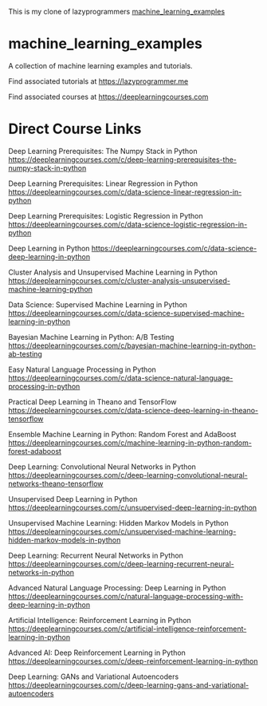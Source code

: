 This is my clone of lazyprogrammers [machine_learning_examples](https://github.com/lazyprogrammer/machine_learning_examples)

# machine_learning_examples

A collection of machine learning examples and tutorials.

Find associated tutorials at <https://lazyprogrammer.me>

Find associated courses at <https://deeplearningcourses.com>

# Direct Course Links

Deep Learning Prerequisites: The Numpy Stack in Python
<https://deeplearningcourses.com/c/deep-learning-prerequisites-the-numpy-stack-in-python>

Deep Learning Prerequisites: Linear Regression in Python
<https://deeplearningcourses.com/c/data-science-linear-regression-in-python>

Deep Learning Prerequisites: Logistic Regression in Python
<https://deeplearningcourses.com/c/data-science-logistic-regression-in-python>

Deep Learning in Python
<https://deeplearningcourses.com/c/data-science-deep-learning-in-python>

Cluster Analysis and Unsupervised Machine Learning in Python
<https://deeplearningcourses.com/c/cluster-analysis-unsupervised-machine-learning-python>

Data Science: Supervised Machine Learning in Python
<https://deeplearningcourses.com/c/data-science-supervised-machine-learning-in-python>

Bayesian Machine Learning in Python: A/B Testing
<https://deeplearningcourses.com/c/bayesian-machine-learning-in-python-ab-testing>

Easy Natural Language Processing in Python
<https://deeplearningcourses.com/c/data-science-natural-language-processing-in-python>

Practical Deep Learning in Theano and TensorFlow
<https://deeplearningcourses.com/c/data-science-deep-learning-in-theano-tensorflow>

Ensemble Machine Learning in Python: Random Forest and AdaBoost
<https://deeplearningcourses.com/c/machine-learning-in-python-random-forest-adaboost>

Deep Learning: Convolutional Neural Networks in Python
<https://deeplearningcourses.com/c/deep-learning-convolutional-neural-networks-theano-tensorflow>

Unsupervised Deep Learning in Python
<https://deeplearningcourses.com/c/unsupervised-deep-learning-in-python>

Unsupervised Machine Learning: Hidden Markov Models in Python
<https://deeplearningcourses.com/c/unsupervised-machine-learning-hidden-markov-models-in-python>

Deep Learning: Recurrent Neural Networks in Python
<https://deeplearningcourses.com/c/deep-learning-recurrent-neural-networks-in-python>

Advanced Natural Language Processing: Deep Learning in Python
<https://deeplearningcourses.com/c/natural-language-processing-with-deep-learning-in-python>

Artificial Intelligence: Reinforcement Learning in Python
<https://deeplearningcourses.com/c/artificial-intelligence-reinforcement-learning-in-python>

Advanced AI: Deep Reinforcement Learning in Python
<https://deeplearningcourses.com/c/deep-reinforcement-learning-in-python>

Deep Learning: GANs and Variational Autoencoders
<https://deeplearningcourses.com/c/deep-learning-gans-and-variational-autoencoders>
